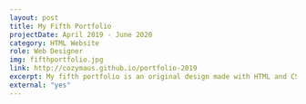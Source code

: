 ```yaml
---
layout: post
title: My Fifth Portfolio
projectDate: April 2019 - June 2020
category: HTML Website
role: Web Designer
img: fifthportfolio.jpg
link: http://cozymaus.github.io/portfolio-2019
excerpt: My fifth portfolio is an original design made with HTML and CSS. The portfolio section is in a grid of 4 columns. Each project photo has a short summary below it. There are also multiple pages that can be accessed through a standard navigation bar. It was an attempt at minimalism with function over form, but it eventually looked too cluttered for my taste.
external: "yes"
---
```

